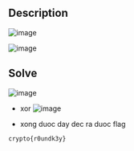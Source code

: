 ## Description

![image](https://github.com/user-attachments/assets/27aeeb52-f3e5-4416-aba8-c869fb856e8b)

![image](https://github.com/user-attachments/assets/c221aed7-1f3b-4221-9946-f2f57470541c)

## Solve

![image](https://github.com/user-attachments/assets/b57e69d0-34ab-472a-9975-03ddba871040)

- xor
![image](https://github.com/user-attachments/assets/10e982a1-09e3-4724-9c04-0d467c09cf81)

- xong duoc day dec ra duoc flag

`
 crypto{r0undk3y}
 `
